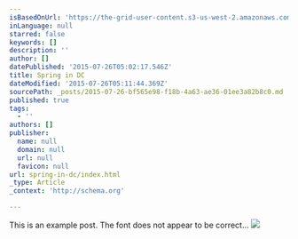 ```yaml
---
isBasedOnUrl: 'https://the-grid-user-content.s3-us-west-2.amazonaws.com/603138bf-3318-451d-be77-93a065ae1058.jpg'
inLanguage: null
starred: false
keywords: []
description: ''
author: []
datePublished: '2015-07-26T05:02:17.546Z'
title: Spring in DC
dateModified: '2015-07-26T05:11:44.369Z'
sourcePath: _posts/2015-07-26-bf565e98-f18b-4a63-ae36-01ee3a82b8c0.md
published: true
tags:
  - ''
authors: []
publisher:
  name: null
  domain: null
  url: null
  favicon: null
url: spring-in-dc/index.html
_type: Article
_context: 'http://schema.org'

---
```

This is an example post. The font does not appear to be correct...
![](https://the-grid-user-content.s3-us-west-2.amazonaws.com/603138bf-3318-451d-be77-93a065ae1058.jpg)